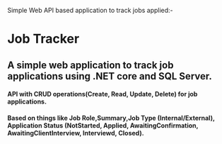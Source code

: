 ﻿Simple Web API based application to track jobs applied:-

# Job Tracker
## A simple web application to track job applications using .NET core and SQL Server.
#### API with CRUD operations(Create, Read, Update, Delete) for job applications.
#### Based on things like Job Role,Summary,Job Type (Internal/External), Application Status (NotStarted, Applied, AwaitingConfirmation, AwaitingClientInterview, Interviewd, Closed).

	